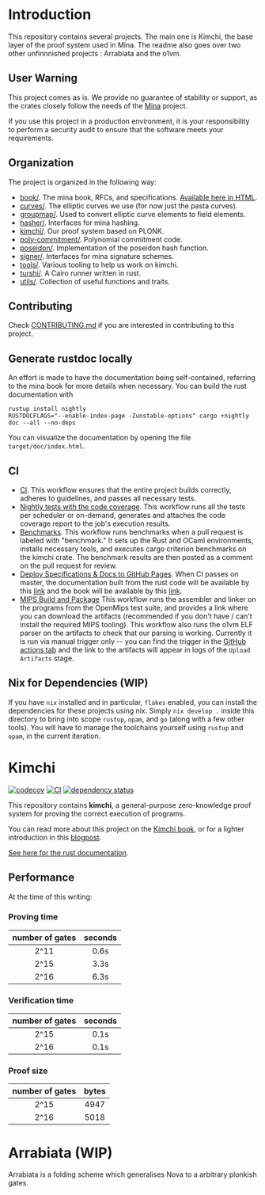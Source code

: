 # Introduction

This repository contains several projects.
The main one is Kimchi, the base layer of the proof system used in Mina.
The readme also goes over two other unfinnnished projects : Arrabiata and the o1vm.


## User Warning

This project comes as is. We provide no guarantee of stability or support, as the crates closely follow the needs of the [Mina](<[https://](https://github.com/minaprotocol/mina)>) project.

If you use this project in a production environment, it is your responsibility to perform a security audit to ensure that the software meets your requirements.



## Organization

The project is organized in the following way:

- [book/](book/). The mina book, RFCs, and specifications. [Available here in HTML](https://o1-labs.github.io/proof-systems).
- [curves/](curves/). The elliptic curves we use (for now just the pasta curves).
- [groupmap/](groupmap/). Used to convert elliptic curve elements to field elements.
- [hasher/](hasher/). Interfaces for mina hashing.
- [kimchi/](kimchi/). Our proof system based on PLONK.
- [poly-commitment/](poly-commitment/). Polynomial commitment code.
- [poseidon/](poseidon/). Implementation of the poseidon hash function.
- [signer/](signer/). Interfaces for mina signature schemes.
- [tools/](tools/). Various tooling to help us work on kimchi.
- [turshi/](turshi/). A Cairo runner written in rust.
- [utils/](utils/). Collection of useful functions and traits.

## Contributing

Check [CONTRIBUTING.md](CONTRIBUTING.md) if you are interested in contributing to this project.

## Generate rustdoc locally

An effort is made to have the documentation being self-contained, referring to the mina book for more details when necessary.
You can build the rust documentation with

<!-- This must be the same than the content in .github/workflows/gh-page.yml -->

```shell
rustup install nightly
RUSTDOCFLAGS="--enable-index-page -Zunstable-options" cargo +nightly doc --all --no-deps
```

You can visualize the documentation by opening the file `target/doc/index.html`.

## CI

<!-- Please update this section if you add more workflows -->

- [CI](.github/workflows/ci.yml).
  This workflow ensures that the entire project builds correctly, adheres to guidelines, and passes all necessary tests.
- [Nightly tests with the code coverage](.github/workflows/ci-nightly.yml).
  This workflow runs all the tests per scheduler or on-demand, generates and attaches the code coverage report to the job's execution results.
- [Benchmarks](.github/workflows/benches.yml).
  This workflow runs benchmarks when a pull request is labeled with "benchmark." It sets up the Rust and OCaml environments, installs necessary tools, and executes cargo criterion benchmarks on the kimchi crate. The benchmark results are then posted as a comment on the pull request for review.
- [Deploy Specifications & Docs to GitHub Pages](.github/workflows/gh-page.yml).
  When CI passes on master, the documentation built from the rust code will be available by this [link](https://o1-labs.github.io/proof-systems/rustdoc) and the book will be available by this [link](https://o1-labs.github.io/proof-systems).
- [MIPS Build and Package](.github/workflows/mips-build.yml)
  This workflow runs the assembler and linker on the programs from the OpenMips test suite, and provides a link where you can download the artifacts (recommended if you don't have / can't install the required MIPS tooling). This workflow also runs the o1vm ELF parser on the artifacts to check that our parsing is working. Currently it is run via manual trigger only -- you can find the trigger in the [GitHub actions tab](https://github.com/o1-labs/proof-systems/actions/workflows/mips-build.yml) and the link to the artifacts will appear in logs of the `Upload Artifacts` stage.

## Nix for Dependencies (WIP)

If you have `nix` installed and in particular, `flakes` enabled, you can install the dependencies for these projects using nix. Simply `nix develop .` inside this directory to bring into scope `rustup`, `opam`, and `go` (along with a few other tools). You will have to manage the toolchains yourself using `rustup` and `opam`, in the current iteration.

# Kimchi

[![codecov](https://codecov.io/gh/o1-labs/proof-systems/graph/badge.svg?token=pl6W1FDfV0)](https://codecov.io/gh/o1-labs/proof-systems)
[![CI](https://github.com/o1-labs/proof-systems/actions/workflows/rust.yml/badge.svg)](https://github.com/o1-labs/proof-systems/actions/workflows/rust.yml)
[![dependency status](https://deps.rs/repo/github/o1-labs/proof-systems/status.svg?style=flat-square)](https://deps.rs/repo/github/o1-labs/proof-systems)

This repository contains **kimchi**, a general-purpose zero-knowledge proof system for proving the correct execution of programs.

You can read more about this project on the [Kimchi book](https://o1-labs.github.io/proof-systems), or for a lighter introduction in this [blogpost](https://minaprotocol.com/blog/kimchi-the-latest-update-to-minas-proof-system).

[See here for the rust documentation](https://o1-labs.github.io/proof-systems/rustdoc).

## Performance

At the time of this writing:

### Proving time

| number of gates | seconds |
| :-------------: | :-----: |
|      2^11       |  0.6s   |
|      2^15       |  3.3s   |
|      2^16       |  6.3s   |

### Verification time

| number of gates | seconds |
| :-------------: | :-----: |
|      2^15       |  0.1s   |
|      2^16       |  0.1s   |

### Proof size

| number of gates | bytes |
| :-------------: | :---: |
|      2^15       | 4947  |
|      2^16       | 5018  |

# Arrabiata (WIP)

Arrabiata is a folding scheme which generalises Nova to a arbitrary plonkish gates.

